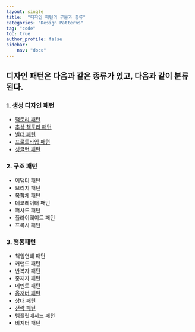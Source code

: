 ```yaml
---
layout: single
title:  "디자인 패턴의 구분과 종류"
categories: "Design Patterns"
tag: "code"
toc: true
author_profile: false
sidebar:
    nav: "docs"
---
```


## 디자인 패턴은 다음과 같은 종류가 있고, 다음과 같이 분류된다.  


### 1. 생성 디자인 패턴  
- [팩토리 패턴](https://gihak111.github.io/design/patterns/2024/10/15/Design_Patterns_2_upload.html)    
- [추상 책토리 패턴](https://gihak111.github.io/design/patterns/2024/10/18/Design_Patterns_3_upload.html)  
- [빌더 패턴](https://gihak111.github.io/design/patterns/2024/10/19/Design_Patterns_4_upload.html)  
- [프로토타입 패턴](https://gihak111.github.io/design/patterns/2024/11/06/Design_Patterns_6_upload.html)  
- [싱글턴 패턴](https://gihak111.github.io/design/patterns/2024/10/14/Design_Patterns_1_upload.html)    

### 2. 구조 패턴  
- 어댑터 패턴  
- 브리지 패턴  
- 복합체 패턴  
- 데코레이터 패턴  
- 퍼사드 패턴  
- 플라이웨이트 패턴  
- 프록시 패턴  

### 3. 행동패턴  
- 책임연쇄 패턴  
- 커맨드 패턴  
- 반복자 패턴  
- 중재자 패턴  
- 메멘토 패턴  
- [옵저버 패턴](https://gihak111.github.io/design/patterns/2024/11/16/Design_Patterns_7_upload.html)  
- [상태 패턴](https://gihak111.github.io/design/patterns/2024/11/17/Design_Patterns_8_upload.html)  
- [전략 패턴](https://gihak111.github.io/design/patterns/2024/11/03/Design_Patterns_5_upload.html)   
- 템플릿메서드 패턴  
- 비지터 패턴  
